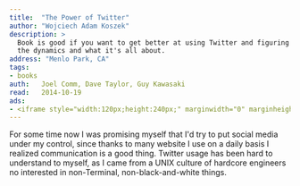 ```yaml
---
title:	"The Power of Twitter"
author: "Wojciech Adam Koszek"
description: >
  Book is good if you want to get better at using Twitter and figuring out
  the dynamics and what it's all about.
address: "Menlo Park, CA"
tags:
- books
auth:	Joel Comm, Dave Taylor, Guy Kawasaki
read:	2014-10-19
ads:
- <iframe style="width:120px;height:240px;" marginwidth="0" marginheight="0" scrolling="no" frameborder="0" src="//ws-na.amazon-adsystem.com/widgets/q?ServiceVersion=20070822&OneJS=1&Operation=GetAdHtml&MarketPlace=US&source=ss&ref=ss_til&ad_type=product_link&tracking_id=wkoszek08-20&marketplace=amazon&region=US&placement=B00SZ633FU&asins=B00SZ633FU&linkId=Y4JAXMFJVZDGF6AD&show_border=false&link_opens_in_new_window=true&price_color=333333&title_color=C00000&bg_color=FFFFFF"></iframe>
---
```


For some time now I was promising myself that I'd try to put social media under
my control, since thanks to many website I use on a daily basis I realized
communication is a good thing. Twitter usage has been hard to understand to
myself, as I came from a UNIX culture of hardcore engineers no interested in
non-Terminal, non-black-and-white things.

